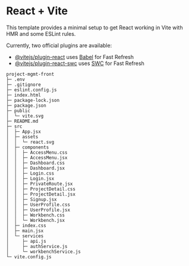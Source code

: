 # React + Vite

This template provides a minimal setup to get React working in Vite with HMR and some ESLint rules.

Currently, two official plugins are available:

- [@vitejs/plugin-react](https://github.com/vitejs/vite-plugin-react/blob/main/packages/plugin-react/README.md) uses [Babel](https://babeljs.io/) for Fast Refresh
- [@vitejs/plugin-react-swc](https://github.com/vitejs/vite-plugin-react-swc) uses [SWC](https://swc.rs/) for Fast Refresh

```
project-mgmt-front
├─ .env
├─ .gitignore
├─ eslint.config.js
├─ index.html
├─ package-lock.json
├─ package.json
├─ public
│  └─ vite.svg
├─ README.md
├─ src
│  ├─ App.jsx
│  ├─ assets
│  │  └─ react.svg
│  ├─ components
│  │  ├─ AccessMenu.css
│  │  ├─ AccessMenu.jsx
│  │  ├─ Dashboard.css
│  │  ├─ Dashboard.jsx
│  │  ├─ Login.css
│  │  ├─ Login.jsx
│  │  ├─ PrivateRoute.jsx
│  │  ├─ ProjectDetail.css
│  │  ├─ ProjectDetail.jsx
│  │  ├─ Signup.jsx
│  │  ├─ UserProfile.css
│  │  ├─ UserProfile.jsx
│  │  ├─ Workbench.css
│  │  └─ Workbench.jsx
│  ├─ index.css
│  ├─ main.jsx
│  └─ services
│     ├─ api.js
│     ├─ authService.js
│     └─ workbenchService.js
└─ vite.config.js

```